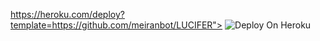 https://heroku.com/deploy?template=https://github.com/meiranbot/LUCIFER">
  <img src="https://www.herokucdn.com/deploy/button.svg" alt="Deploy On Heroku">
